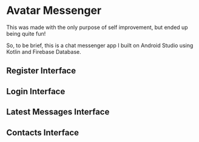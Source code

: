 # Avatar Messenger
This was made with the only purpose of self improvement, but ended up being quite fun!

So, to be brief, this is a chat messenger app I built on Android Studio using Kotlin and Firebase Database.

## Register Interface

## Login Interface

## Latest Messages Interface

## Contacts Interface





